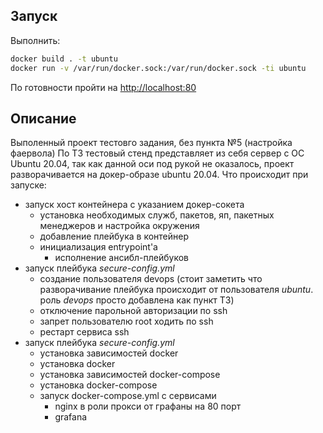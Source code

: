 ## Запуск
Выполнить:
```sh
docker build . -t ubuntu
docker run -v /var/run/docker.sock:/var/run/docker.sock -ti ubuntu
```
По готовности пройти на [http://localhost:80](http://localhost:80)
## Описание
Выполенный проект тестовго задания, без пункта №5 (настройка фаервола)
По ТЗ тестовый стенд представляет из себя сервер с ОС Ubuntu 20.04, так как данной оси под рукой не оказалось, проект разворачивается на докер-образе ubuntu 20.04.
Что происходит при запуске:
- запуск хост контейнера с указанием докер-сокета
    - установка необходимых служб, пакетов, яп, пакетных менеджеров и настройка окружения
    - добавление плейбука в контейнер
    - инициализация entrypoint'a
        - исполнение ансибл-плейбуков
- запуск плейбука *secure-config.yml*
    - создание пользователя devops (стоит заметить что разворачивание плейбука происходит от пользователя _ubuntu_. роль _devops_ просто добавлена как пункт ТЗ)
    - отключение парольной авторизации по ssh 
    - запрет пользователю root ходить по ssh
    - рестарт сервиса ssh
- запуск плейбука *secure-config.yml*
    - установка зависимостей docker   
    - установка docker
    - установка зависимостей docker-compose   
    - установка docker-compose
    - запуск docker-compose.yml с сервисами
        - nginx в роли прокси от графаны на 80 порт
        - grafana 